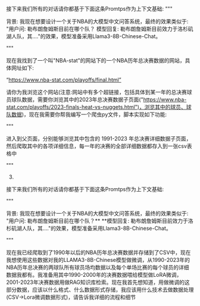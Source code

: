 接下来我们所有的对话请你都基于下面这条Promtps作为上下文基础:
"""

背景: 我现在想要设计一个关于NBA的大模型中文问答系统，最终的效果类似于: "用户问: 勒布朗詹姆斯目前在哪个队？  模型回复: 勒布朗詹姆斯目前效力于洛杉矶湖人队，其...."的效果，模型准备采用Llama3-8B-Chinese-Chat。

"""

现在我找到了一个叫"NBA-stat"的网站下的一个NBA历年总决赛数据的网站，具体网址如下:

“https://www.nba-stat.com/playoffs/final.html”

请你为我浏览这个网站(注意:网站中有多个超链接，包括具体到某一年的总决赛球员球队数据，需要你浏览其中的2023年总决赛数据子页面("https://www.nba-stat.com/playoffs/2023-finals-heat-vs-nuggets.html")，浏览其中的球员、球队数据)，现在我需要你帮我编写一个爬虫py文件，脚本实现如下功能:

"""

进入到父页面，分别能够浏览其中包含的 1991-2023 年总决赛详细数据子页面，然后爬取其中的各项详细信息，每一年的决赛的全部详细数据都存入到一张csv表格中

"""


3.

接下来我们所有的对话请你都基于下面这条Promtps作为上下文基础:

"""

背景: 我现在想要设计一个关于NBA的大模型中文问答系统，最终的效果类似于: "用户问: 勒布朗詹姆斯目前在哪个队？**  **模型回复: 勒布朗詹姆斯目前效力于洛杉矶湖人队，其...."的效果，模型准备采用Llama3-8B-Chinese-Chat。

"""

现在我已经爬取到了1990年以后的NBA历年总决赛数据并存储到了CSV中，现在我想使用这些数据对我的LLAMA3-8B-Chinese模型做微调，从1990-2023年的NBA历年总决赛的两球队所有球员场均数据以及每个单场比赛的每个球员的详细数据我都有。我准备用其中1990-2000年的决赛数据喂给模型做LoRA微调，2001-2023年决赛数据用做RAG知识库检索。现在我首先想知道，用做微调的这部分数据，应该以什么格式、什么数据形式存储，我应该用什么技术去做数据处理(CSV->Lora微调数据形式)，请告诉我详细的流程和细节
